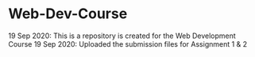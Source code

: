 # Web-Dev-Course
19 Sep 2020: This is a repository is created for the Web Development Course
19 Sep 2020: Uploaded the submission files for Assignment 1 & 2
